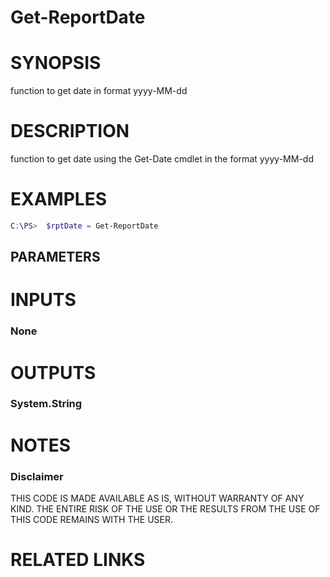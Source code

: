 # Get-ReportDate# SYNOPSISfunction to get date in format yyyy-MM-dd# DESCRIPTIONfunction to get date using the Get-Date cmdlet in the format yyyy-MM-dd# EXAMPLES```powershellC:\PS>  $rptDate = Get-ReportDate```## PARAMETERS# INPUTS### None# OUTPUTS### System.String# NOTES### DisclaimerTHIS CODE IS MADE AVAILABLE AS IS, WITHOUT WARRANTY OF ANY KIND. THE ENTIRE RISK OF THE USE OR THE RESULTS FROM THE USE OF THIS CODE REMAINS WITH THE USER.# RELATED LINKS